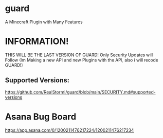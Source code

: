 # guard
A Minecraft Plugin with Many Features


# INFORMATION!
THIS WILL BE THE LAST VERSION OF GUARD!
Only Security Updates will Follow (Im Making a new API and new Plugins with the API, also i will recode GUARD!)

## Supported Versions:
https://github.com/RealStormi/guard/blob/main/SECURITY.md#supported-versions

# Asana Bug Board
https://app.asana.com/0/1200211476217224/1200211476217234
